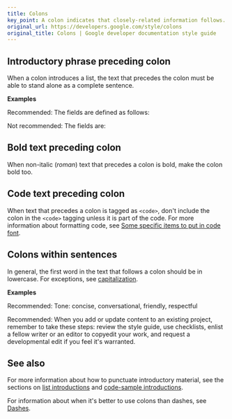 ```yaml
---
title: Colons
key_point: A colon indicates that closely-related information follows.
original_url: https://developers.google.com/style/colons
original_title: Colons | Google developer documentation style guide
---
```


<section id="phrase-preceding-colon" markdown="1">

## Introductory phrase preceding colon

When a colon introduces a list, the text that precedes the colon must be able to
stand alone as a complete sentence.

<strong>Examples</strong>

<p class="example">
  <span class="compare-better">Recommended:</span> The fields are defined as
  follows:
</p>
<p class="example">
  <span class="compare-worse">Not recommended:</span> The fields are:
</p>

</section>

<section id="bold-text-preceding-colon" markdown="1">

## Bold text preceding colon

When non-italic (_roman_) text that precedes a colon is bold, make the colon
bold too.

</section>

<section id="code-text-preceding-colon" markdown="1">

## Code text preceding colon

When text that precedes a colon is tagged as `<code>`, don't include the colon
in the `<code>` tagging unless it is part of the code. For more information
about formatting code, see [Some specific items to put in code font].

</section>

<section id="colon-in-sentence" markdown="1">

## Colons within sentences

In general, the first word in the text that follows a colon should be in
lowercase. For exceptions, see [capitalization].

<strong>Examples</strong>

<p class="example">
  <span class="compare-better">Recommended:</span> Tone: concise,
  conversational, friendly, respectful
</p>
<p class="example">
  <span class="compare-better">Recommended:</span> When you add or update
  content to an existing project, remember to take these steps: review the style
  guide, use checklists, enlist a fellow writer or an editor to copyedit your
  work, and request a developmental edit if you feel it's warranted.
</p>

</section>

## See also

For more information about how to punctuate introductory material, see the
sections on [list introductions] and [code-sample introductions].

For information about when it's better to use colons than dashes, see [Dashes].

<!-- prettier-ignore-start -->
<!-- PRESERVE LINK DEFINITION LABEL CASE - START -->
[Some specific items to put in code font]:
  ./code-in-text.md#some-specific-items-to-put-in-code-font
[capitalization]: ./capitalization.md
[list introductions]: ./lists.md#intros
[code-sample introductions]: ./code-samples.md#intros
[Dashes]: ./dashes.md#colons
<!-- PRESERVE LINK DEFINITION LABEL CASE - END -->
<!-- prettier-ignore-end -->
